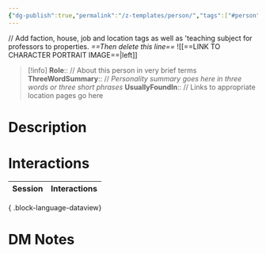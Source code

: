 ```yaml
---
{"dg-publish":true,"permalink":"/z-templates/person/","tags":["#person"]}
---
```


// Add faction, house, job and location tags as well as 'teaching subject for professors to properties. *==Then delete this line==*
![[==LINK TO CHARACTER PORTRAIT IMAGE==\|left]]
>[!info] 
>**Role**::      // About this person in very brief terms
>**ThreeWordSummary**:: // *Personality summary goes here in three words or three short phrases*
>**UsuallyFoundIn**:: // Links to appropriate location pages go here

# Description


# Interactions

| Session | Interactions |
| ------- | ------------ |

{ .block-language-dataview}

# DM Notes
